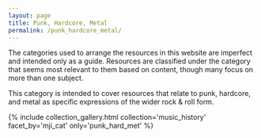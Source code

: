 ```yaml
---
layout: page
title: Punk, Hardcore, Metal
permalink: /punk_hardcore_metal/
---
```


The categories used to arrange the resources in this website are imperfect and intended only as a guide. Resources are classified under the category that seems most relevant to them based on content, though many focus on more than one subject. 

This category is intended to cover resources that relate to punk, hardcore, and metal as specific expressions of the wider rock & roll form.

{% include collection_gallery.html  collection='music_history' facet_by='mji_cat' only='punk_hard_met' %}

